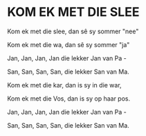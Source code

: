 # KOM EK MET DIE SLEE

Kom ek met die slee, dan sê sy sommer "nee"

Kom ek met die wa, dan sê sy sommer "ja"

Jan, Jan, Jan, Jan die lekker Jan van Pa -

San, San, San, San, die lekker San van Ma.


Kom ek met die kar, dan is sy in die war,

Kom ek met die Vos, dan is sy op haar pos.

Jan, Jan, Jan, Jan die lekker Jan van Pa -

San, San, San, San, die lekker San van Ma.

